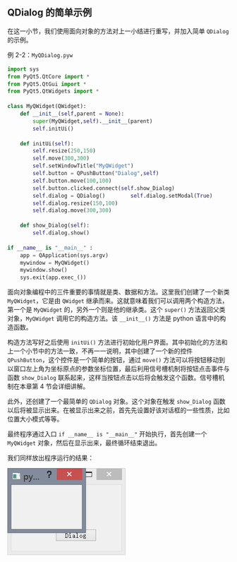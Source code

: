 ## QDialog 的简单示例

在这一小节，我们使用面向对象的方法对上一小结进行重写，并加入简单 `QDialog` 的示例。

例 2-2：`MyQDialog.pyw`
```python
import sys
from PyQt5.QtCore import *
from PyQt5.QtGui import *
from PyQt5.QtWidgets import *

class MyQWidget(QWidget):
    def __init__(self,parent = None):
        super(MyQWidget,self).__init__(parent)
        self.initUi()

    def initUi(self):
        self.resize(250,150)
        self.move(300,300)
        self.setWindowTitle("MyQWidget")
        self.button = QPushButton("Dialog",self)
        self.button.move(100,100)
        self.button.clicked.connect(self.show_Dialog)
        self.dialog = QDialog()        self.dialog.setModal(True)
        self.dialog.resize(150,100)
        self.dialog.move(300,300)

    def show_Dialog(self):
        self.dialog.show()

if __name__ is "__main__" :
    app = QApplication(sys.argv)
    mywindow = MyQWidget()
    mywindow.show()
    sys.exit(app.exec_())
```

面向对象编程中的三件重要的事情就是类、数据和方法。这里我们创建了一个新类 `MyQWidget`，它是由 `QWidget` 继承而来。这就意味着我们可以调用两个构造方法，第一个是 `MyQWidget` 的，另外一个则是他的继承类。这个 `super()` 方法返回父类对象，`MyQWidget` 调用它的构造方法。该 `__init__()` 方法是 python 语言中的构造函数。

构造方法写好之后使用 `initUi()` 方法进行初始化用户界面。其中初始化的方法和上一个小节中的方法一致，不再一一说明，其中创建了一个新的控件 `QPushButton`，这个控件是一个简单的按钮，通过 `move()` 方法可以将按钮移动到以窗口左上角为坐标原点的参数坐标位置，最后利用信号槽机制将按钮点击事件与函数 `show_Dialog` 联系起来，这样当按钮点击以后将会触发这个函数。信号槽机制在本章第 4 节会详细讲解。

此外，还创建了一个最简单的 `QDialog` 对象。这个对象在触发 `show_Dialog` 函数以后将被显示出来。在被显示出来之前，首先先设置好该对话框的一些性质，比如位置大小模式等等。

最终程序通过入口 `if __name__ is "__main__"` 开始执行，首先创建一个 `MyQWidget` 对象，然后在显示出来，最终循环结束退出。

我们同样放出程序运行的结果：

![](img/section2.png)
